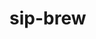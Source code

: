# sip-brew
<html lang="en">
<head>
    <meta charset="UTF-8">
    <meta name="viewport" content="width=device-width, initial-scale=1.0">
    <title>Sip & Brew - Advanced POS</title>
    <script src="https://cdn.tailwindcss.com"></script>
    <link href="https://fonts.googleapis.com/css2?family=Inter:wght@400;500;600;700&display=swap" rel="stylesheet">
    <style>
        body {
            font-family: 'Inter', sans-serif;
        }
        .menu-item {
            transition: all 0.2s ease-in-out;
        }
        .menu-item:hover {
            transform: translateY(-2px);
            box-shadow: 0 4px 12px rgba(0,0,0,0.1);
        }
        .category-header {
            cursor: pointer;
        }
        .bill-table-row:nth-child(even) {
            background-color: #f9fafb;
        }
        #payment-modal, #whatsapp-modal {
            transition: opacity 0.3s ease;
        }
        .sale-item:nth-child(even){
             background-color: #f9fafb;
        }
        .in-process-item {
            transition: background-color 0.2s ease-in-out;
        }
        /* Hide print area by default on screen */
        .print-area {
            display: none;
        }
        
        @media print {
            /* Hide everything in the body by default when printing */
            body * {
                visibility: hidden;
            }
            /* Make the print-area and its children visible */
            .print-area, .print-area * {
                visibility: visible;
            }
            /* Ensure the print-area is displayed as a block and positioned correctly */
            .print-area {
                display: block;
                position: absolute;
                left: 0;
                top: 0;
                width: 100%;
            }
            /* Hide elements that should not be printed */
            .no-print {
                display: none;
            }
        }
    </style>
</head>
<body class="bg-gray-100 text-gray-800">

    <div class="container mx-auto p-4 md:p-6 lg:p-8">
        <header class="text-center mb-8">
            <h1 class="text-4xl font-bold text-amber-800">SIP & BREW</h1>
            <p class="text-lg text-gray-600">Advanced Point of Sale System</p>
        </header>

        <div class="flex flex-col lg:flex-row gap-8">
            <div id="menu-container" class="w-full lg:w-3/5 space-y-4 no-print">
                </div>

            <div class="w-full lg:w-2/5 space-y-8 no-print">
                <div class="bg-white rounded-lg shadow-lg p-6 sticky top-6">
                    <h2 class="text-2xl font-bold border-b pb-3 mb-4 text-amber-900">Current Order</h2>
                    
                    <div id="bill-items" class="max-h-64 overflow-y-auto pr-2 mb-4">
                        <p id="empty-bill-message" class="text-gray-500 text-center py-8">Start a new order.</p>
                    </div>

                    <div class="space-y-3 border-t pt-4">
                        <div class="flex justify-between items-center text-lg"><span class="font-semibold">Subtotal</span><span id="subtotal" class="font-bold">₹0.00</span></div>
                        <div class="flex justify-between items-center"><label for="discount" class="font-semibold">Discount (%)</label><input type="number" id="discount" value="0" min="0" max="100" class="w-20 rounded-md border-gray-300 shadow-sm focus:border-amber-500 focus:ring-amber-500 text-right font-semibold"></div>
                        <div class="flex justify-between items-center text-red-600"><span class="font-semibold">Discount Amount</span><span id="discount-amount" class="font-bold">- ₹0.00</span></div>
                        <div class="flex justify-between items-center text-2xl font-bold text-amber-900 border-t-2 border-dashed pt-3 mt-3"><span>Total</span><span id="total">₹0.00</span></div>
                    </div>
                    
                    <div class="mt-6 space-y-3">
                        <button id="add-to-sale" class="w-full bg-green-600 text-white py-3 rounded-lg font-semibold hover:bg-green-700 transition-colors text-lg">Complete Sale</button>
                        <div class="grid grid-cols-4 gap-3">
                           <button id="hold-order" class="bg-yellow-500 text-white py-2 rounded-lg font-semibold hover:bg-yellow-600 transition-colors">Hold</button>
                           <button id="print-current-bill" class="bg-blue-500 text-white py-2 rounded-lg font-semibold hover:bg-blue-600 transition-colors">Print</button>
                           <button id="whatsapp-bill" class="bg-green-500 text-white py-2 rounded-lg font-semibold hover:bg-green-600 transition-colors flex items-center justify-center gap-1">
                                <svg xmlns="http://www.w3.org/2000/svg" class="h-5 w-5" viewBox="0 0 24 24" fill="currentColor"><path d="M.057 24l1.687-6.163c-1.041-1.804-1.588-3.849-1.587-5.946.003-6.556 5.338-11.891 11.893-11.891 3.181.001 6.167 1.24 8.413 3.488 2.245 2.248 3.481 5.236 3.48 8.414-.003 6.557-5.338 11.892-11.894 11.892-1.99-.001-3.951-.5-5.688-1.448l-6.305 1.654zm6.597-3.807c1.676.995 3.276 1.591 5.392 1.592 5.448 0 9.886-4.434 9.889-9.885.002-5.462-4.415-9.89-9.881-9.892-5.452 0-9.887 4.434-9.889 9.886-.001 2.267.651 4.383 1.803 6.14l-1.341 4.894 5.069-1.339z"/></svg>
                                Send
                           </button>
                           <button id="new-order" class="bg-gray-500 text-white py-2 rounded-lg font-semibold hover:bg-gray-600 transition-colors">New</button>
                        </div>
                    </div>
                </div>

                <div class="bg-white rounded-lg shadow-lg p-6">
                    <h2 class="text-2xl font-bold border-b pb-3 mb-4 text-amber-900">In-Process Orders</h2>
                    <div id="in-process-list" class="max-h-96 overflow-y-auto pr-2">
                        <p id="no-in-process-message" class="text-gray-500 text-center py-8">No orders on hold.</p>
                    </div>
                </div>

                <div class="bg-white rounded-lg shadow-lg p-6">
                    <div class="flex justify-between items-center border-b pb-3 mb-4">
                        <h2 class="text-2xl font-bold text-amber-900">Today's Sales</h2>
                        <button id="print-daily-report" class="no-print bg-indigo-600 text-white px-4 py-2 rounded-lg font-semibold hover:bg-indigo-700 transition-colors text-sm">Print Daily Report</button>
                    </div>
                    <div class="flex justify-between items-center bg-amber-100 p-4 rounded-lg mb-4">
                        <span class="text-xl font-bold text-amber-800">Total Sales</span>
                        <span id="total-sales" class="text-2xl font-extrabold text-amber-900">₹0.00</span>
                    </div>
                    <div id="sales-list" class="max-h-96 overflow-y-auto pr-2">
                        <p id="no-sales-message" class="text-gray-500 text-center py-8">No sales recorded yet.</p>
                    </div>
                </div>

                <div class="bg-white rounded-lg shadow-lg p-6">
                    <h2 class="text-2xl font-bold border-b pb-3 mb-4 text-amber-900">Items Sold Today</h2>
                    <div id="item-summary-list" class="max-h-96 overflow-y-auto pr-2">
                         <p id="no-items-sold-message" class="text-gray-500 text-center py-8">No items have been sold yet.</p>
                    </div>
                </div>

            </div>
        </div>
    </div>
    
    <div id="payment-modal" class="no-print fixed inset-0 bg-black bg-opacity-50 flex items-center justify-center p-4 hidden z-50">
        <div class="bg-white rounded-lg shadow-xl p-8 max-w-sm w-full">
            <h3 class="text-2xl font-bold text-center mb-6">Select Payment Method</h3>
            <div class="space-y-4">
                <button onclick="processSale('Cash')" class="w-full text-lg bg-emerald-500 text-white py-4 rounded-lg font-semibold hover:bg-emerald-600 transition-colors">Cash</button>
                <button onclick="processSale('UPI')" class="w-full text-lg bg-blue-500 text-white py-4 rounded-lg font-semibold hover:bg-blue-600 transition-colors">UPI</button>
                <button onclick="processSale('Online Order')" class="w-full text-lg bg-orange-500 text-white py-4 rounded-lg font-semibold hover:bg-orange-600 transition-colors">Online Order</button>
            </div>
            <button onclick="hidePaymentModal()" class="mt-6 w-full text-gray-600 hover:text-gray-800 font-semibold">Cancel</button>
        </div>
    </div>

    <div id="whatsapp-modal" class="no-print fixed inset-0 bg-black bg-opacity-50 flex items-center justify-center p-4 hidden z-50">
        <div class="bg-white rounded-lg shadow-xl p-8 max-w-sm w-full">
            <h3 class="text-2xl font-bold text-center mb-4">Send Bill via WhatsApp</h3>
            <div class="space-y-4">
                <div>
                    <label for="whatsapp-phone-number" class="block text-sm font-medium text-gray-700 mb-1">Customer's Phone Number</label>
                    <div class="flex">
                        <input type="text" id="whatsapp-country-code" value="+91" class="w-16 text-center px-3 py-2 border border-gray-300 rounded-l-md shadow-sm focus:outline-none focus:ring-amber-500 focus:border-amber-500">
                        <input type="tel" id="whatsapp-phone-number" placeholder="9876543210" class="w-full px-3 py-2 border border-l-0 border-gray-300 rounded-r-md shadow-sm focus:outline-none focus:ring-amber-500 focus:border-amber-500">
                    </div>
                </div>
                <button id="send-whatsapp-btn" class="w-full text-lg bg-green-500 text-white py-3 rounded-lg font-semibold hover:bg-green-600 transition-colors">Send</button>
            </div>
            <button id="cancel-whatsapp-btn" class="mt-6 w-full text-gray-600 hover:text-gray-800 font-semibold">Cancel</button>
        </div>
    </div>

    <div class="print-area"></div>


    <script>
    // --- DATA --- (Updated from your CSV file)
    const menuData = {"Coffee":[{"name":"Iced Latte","prices":{"Reg":99,"Lrg":119}},{"name":"Iced Caramel Coffee","prices":{"Reg":139,"Lrg":169}},{"name":"Cappuccino","prices":{"Reg":79,"Lrg":99}},{"name":"Iced Coffee","prices":{"Reg":99,"Lrg":119}},{"name":"Iced Chocolate Mocha","prices":{"Reg":139,"Lrg":169}},{"name":"Vanilla Mist Latte","prices":{"Reg":149,"Lrg":179}},{"name":"Espresso Coffee","prices":{"Hot":79,"Cold":99}},{"name":"Spanish Iced Latte","prices":{"Reg":169,"Lrg":189}},{"name":"Cold Frappe","prices":{"Reg":169,"Lrg":189}}],"Shakes":[{"name":"Oreo Shake","prices":{"Regular":149}},{"name":"Strawberry Shake","prices":{"Regular":129}},{"name":"Blueberry Shake","prices":{"Regular":119}},{"name":"Black Currant Shake","prices":{"Regular":119}}],"Hot Beverages":[{"name":"Honey Ginger Tea","prices":{"Regular":79}},{"name":"Milk Tea (Masala, Ginger, Cardamom)","prices":{"Regular":49}}],"Cold Beverages":[{"name":"Virgin Mojito","prices":{"Regular":99}},{"name":"Peach Ice Tea","prices":{"Regular":119}},{"name":"Blue Curacao","prices":{"Regular":119}},{"name":"Fresh Lime Soda","prices":{"Regular":69}}],"Sides":[{"name":"French Fries","prices":{"Regular":69}},{"name":"Peri Peri Fries","prices":{"Regular":79}},{"name":"Loaded Puff","prices":{"Regular":69}},{"name":"Cheesy Loaded Puff","prices":{"Regular":99}},{"name":"Cheesy Garlic Bread","prices":{"Regular":99}},{"name":"Cheese Sticks","prices":{"Regular":149}}],"Sandwiches":[{"name":"Indian Veggie Sandwich","prices":{"Regular":89}},{"name":"American Veggie Sandwich","prices":{"Regular":99}},{"name":"Paneer Tikka Sandwich","prices":{"Regular":119}},{"name":"Cheese Corn Veg Sandwich","prices":{"Regular":129}},{"name":"Cheesy Grill Sandwich","prices":{"Regular":149}}],"Burgers":[{"name":"Aloo Tikki Burger","prices":{"Regular":69}},{"name":"Paneer Tikki Burger","prices":{"Regular":99}},{"name":"Cheesy Fusion Burger","prices":{"Regular":119}}],"Wraps":[{"name":"Aloo Tikki Wrap","prices":{"Regular":79}},{"name":"Tandoori Paneer Wrap","prices":{"Regular":99}},{"name":"Crispy Paneer Wrap","prices":{"Regular":119}}],"Pasta":[{"name":"White Sauce Pasta","prices":{"Regular":129}},{"name":"Red Sauce Pasta","prices":{"Regular":139}},{"name":"Mix Sauce Pasta","prices":{"Regular":149}}],"Pizza":[{"name":"Margherita Pizza","prices":{"Regular":99}},{"name":"Sweet Corn Pizza","prices":{"Regular":119}},{"name":"Farm House Pizza","prices":{"Regular":149}},{"name":"Paneer Tikka Pizza","prices":{"Regular":179}}],"Add-ons":[{"name":"Flavor (Vanilla, Choc, Hazel, Caramel)","prices":{"Add-on":30}},{"name":"Cheese Burst","prices":{"Add-on":50}},{"name":"Cheese Slice","prices":{"Add-on":29}},{"name":"Extra Tikki","prices":{"Add-on":29}},{"name":"Dip (Any)","prices":{"Add-on":20}}]};
    
    // --- IMPORTANT: Add your QR Code Image URL here ---
    // Upload your QR code image to a hosting service (like imgur.com) and paste the direct link below.
    const qrCodeImageUrl = "https://i.imgur.com/g8D22sL.png"; // Example QR code, replace with your own URL

    let currentOrder = { items: [], discount: 0 };
    let inProcessOrders = [];
    let salesData = [];
// ... existing code ... -->
            let message = `*Your Bill from SIP & BREW*\n\n`;
            message += `------------------------------------\n`;
            order.items.forEach(item => {
                const itemTotal = (item.price * item.quantity).toFixed(2);
                message += `${item.name} (${item.size}) x ${item.quantity} - ₹${itemTotal}\n`;
            });
            message += `------------------------------------\n`;
            message += `*Subtotal:* ₹${subtotal.toFixed(2)}\n`;
            if (order.discount > 0) {
                message += `*Discount (${order.discount}%):* -₹${discountAmount.toFixed(2)}\n`;
            }
            message += `*TOTAL: ₹${total.toFixed(2)}*\n\n`;
            message += `Thank you for your visit!`;
            
            // Add QR code link to the message if it exists
            if (qrCodeImageUrl && qrCodeImageUrl !== "https://i.imgur.com/g8D22sL.png") {
                message += `\n\nScan QR to Pay: ${qrCodeImageUrl}`;
            }

            return message;
        }

        function sendBillToWhatsapp() {
// ... existing code ... -->
        function getReceiptHTML(billNo, timestamp, items, discountPercent, paymentMethod) {
            const subtotal = items.reduce((acc, item) => acc + (item.price * item.quantity), 0);
            const discountAmount = subtotal * (discountPercent / 100);
            const total = subtotal - discountAmount;
            
            let qrCodeHtml = '';
            // Add QR code image to the receipt if the URL is provided
            if (qrCodeImageUrl && qrCodeImageUrl !== "https://i.imgur.com/g8D22sL.png") {
                qrCodeHtml = `<div style="text-align: center; margin-top: 15px;">
                                <p style="font-size: 12px; margin: 0;">Scan to Pay</p>
                                <img src="${qrCodeImageUrl}" alt="QR Code for Payment" style="width: 120px; height: 120px; margin: 5px auto 0;">
                              </div>`;
            }

            return ` <div style="font-family: 'Courier New', monospace; width: 300px; margin: 0 auto; padding: 20px; border: 1px solid #ccc;"> 
                        <h2 style="text-align: center; margin:0;">SIP & BREW</h2> 
                        <p style="text-align: center; font-size: 12px; border-bottom: 1px dashed #000; padding-bottom: 10px; margin-bottom:10px;"> Bill #: ${billNo} | ${timestamp.toLocaleDateString()} ${timestamp.toLocaleTimeString()} </p> 
                        <table style="width: 100%; font-size: 12px; border-collapse: collapse;"> 
                            <thead><tr><th style="text-align: left;">Item</th><th style="text-align: center;">Qty</th><th style="text-align: right;">Total</th></tr></thead> 
                            <tbody>${items.map(item => `<tr><td>${item.name} (${item.size})</td><td style="text-align: center;">${item.quantity}</td><td style="text-align: right;">${(item.quantity * item.price).toFixed(2)}</td></tr>`).join('')}</tbody> 
                        </table> 
                        <hr style="border-top: 1px dashed #000; margin: 10px 0;"> 
                        <div style="font-size: 14px;"> 
                            <p style="display: flex; justify-content: space-between;"><strong>Subtotal:</strong> <span>₹${subtotal.toFixed(2)}</span></p> 
                            <p style="display: flex; justify-content: space-between;"><strong>Discount (${discountPercent}%):</strong> <span>- ₹${discountAmount.toFixed(2)}</span></p> 
                            <hr style="border-top: 1px dashed #000; margin: 10px 0;"> 
                            <p style="display: flex; justify-content: space-between; font-size: 18px;"><strong>TOTAL:</strong> <strong>₹${total.toFixed(2)}</strong></p> 
                            <p style="display: flex; justify-content: space-between;"><strong>Payment:</strong> <span>${paymentMethod}</span></p> 
                        </div> 
                        <p style="text-align: center; font-size: 12px; margin-top: 20px;">Thank You!</p> 
                        ${qrCodeHtml}
                     </div>`; 
        }

        discountEl.addEventListener('input', calculateTotals);
        newOrderBtn.addEventListener('click', () => { if(currentOrder.items.length > 0) holdCurrentOrder(); resetCurrentOrder(); });
// ... existing code ... -->

